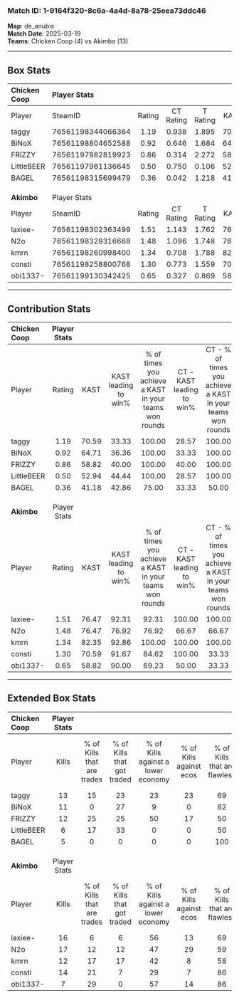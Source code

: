 ### Match ID: 1-9164f320-8c6a-4a4d-8a78-25eea73ddc46  
**Map**: de_anubis  
**Match Date**: 2025-03-19  
**Teams**: Chicken Coop (4) vs Akimbo (13)  

---  

## Box Stats  

| **Chicken Coop** | Player Stats      |        |           |          |       |       |       |         |        |      |     |
| :- | :- | :-: | :-: | :-: | :-: | :-: | :-: | :-: | :-: | :-: | :-: |
| Player           | SteamID           | Rating | CT Rating | T Rating | KAST  |  ADR  | Kills | Assists | Deaths | K/D  | HS% |
| taggy            | 76561198344066364 |  1.19  |   0.938   |  1.895   | 70.59 | 104.5 |  13   |    4    |   13   | 1.00 | 69  |
| BiNoX            | 76561198804652588 |  0.92  |   0.646   |  1.684   | 64.71 | 69.5  |  11   |    2    |   13   | 0.85 | 27  |
| FRIZZY           | 76561197982819923 |  0.86  |   0.314   |  2.272   | 58.82 | 59.5  |  12   |    1    |   14   | 0.86 | 50  |
| LittleBEER       | 76561197961136645 |  0.50  |   0.750   |  0.106   | 52.94 | 43.9  |   6   |    2    |   13   | 0.46 | 66  |
| BAGEL            | 76561198315699479 |  0.36  |   0.042   |  1.218   | 41.18 | 42.6  |   5   |    2    |   13   | 0.38 | 40  |
|                  |                   |        |           |          |       |       |       |         |        |      |     |
|                  |                   |        |           |          |       |       |       |         |        |      |     |
|                  |                   |        |           |          |       |       |       |         |        |      |     |
| **Akimbo**       | Player Stats      |        |           |          |       |       |       |         |        |      |     |
| Player           | SteamID           | Rating | CT Rating | T Rating | KAST  |  ADR  | Kills | Assists | Deaths | K/D  | HS% |
| laxiee-          | 76561198302363499 |  1.51  |   1.143   |  1.762   | 76.47 | 99.6  |  16   |    2    |   8    | 2.00 | 56  |
| N2o              | 76561198329316668 |  1.48  |   1.096   |  1.748   | 76.47 | 90.7  |  17   |    3    |   10   | 1.70 | 64  |
| kmrn             | 76561198260998400 |  1.34  |   0.708   |  1.788   | 82.35 | 94.2  |  12   |    9    |   9    | 1.33 | 75  |
| consti           | 76561198258800768 |  1.30  |   0.773   |  1.559   | 70.59 | 80.9  |  14   |    0    |   8    | 1.75 | 35  |
| obi1337-         | 76561199130342425 |  0.65  |   0.327   |  0.869   | 58.82 | 47.7  |   7   |    4    |   12   | 0.58 | 42  |
---  

## Contribution Stats  

| **Chicken Coop** | Player Stats |       |                      |                                                        |                           |                                                             |                          |                                                            |
| :- | :-: | :-: | :-: | :-: | :-: | :-: | :-: | :-: |
| Player           |    Rating    | KAST  | KAST leading to win% | % of times you achieve a KAST in your teams won rounds | CT - KAST leading to win% | CT - % of times you achieve a KAST in your teams won rounds | T - KAST leading to win% | T - % of times you achieve a KAST in your teams won rounds |
| taggy            |     1.19     | 70.59 |        33.33         |                         100.00                         |           28.57           |                           100.00                            |          40.00           |                           100.00                           |
| BiNoX            |     0.92     | 64.71 |        36.36         |                         100.00                         |           33.33           |                           100.00                            |          40.00           |                           100.00                           |
| FRIZZY           |     0.86     | 58.82 |        40.00         |                         100.00                         |           40.00           |                           100.00                            |          40.00           |                           100.00                           |
| LittleBEER       |     0.50     | 52.94 |        44.44         |                         100.00                         |           28.57           |                           100.00                            |          100.00          |                           100.00                           |
| BAGEL            |     0.36     | 41.18 |        42.86         |                         75.00                          |           33.33           |                            50.00                            |          50.00           |                           100.00                           |
|                  |              |       |                      |                                                        |                           |                                                             |                          |                                                            |
|                  |              |       |                      |                                                        |                           |                                                             |                          |                                                            |
|                  |              |       |                      |                                                        |                           |                                                             |                          |                                                            |
| **Akimbo**       | Player Stats |       |                      |                                                        |                           |                                                             |                          |                                                            |
| Player           |    Rating    | KAST  | KAST leading to win% | % of times you achieve a KAST in your teams won rounds | CT - KAST leading to win% | CT - % of times you achieve a KAST in your teams won rounds | T - KAST leading to win% | T - % of times you achieve a KAST in your teams won rounds |
| laxiee-          |     1.51     | 76.47 |        92.31         |                         92.31                          |          100.00           |                           100.00                            |          90.00           |                           90.00                            |
| N2o              |     1.48     | 76.47 |        76.92         |                         76.92                          |           66.67           |                            66.67                            |          80.00           |                           80.00                            |
| kmrn             |     1.34     | 82.35 |        92.86         |                         100.00                         |          100.00           |                           100.00                            |          90.91           |                           100.00                           |
| consti           |     1.30     | 70.59 |        91.67         |                         84.62                          |          100.00           |                            33.33                            |          90.91           |                           100.00                           |
| obi1337-         |     0.65     | 58.82 |        90.00         |                         69.23                          |           50.00           |                            33.33                            |          100.00          |                           80.00                            |
---  

## Extended Box Stats  

| **Chicken Coop** | Player Stats |                            |                            |                                    |                         |                              |                                 |        |                             |                                     |                          |                               |                            |
| :- | :-: | :-: | :-: | :-: | :-: | :-: | :-: | :-: | :-: | :-: | :-: | :-: | :-: |
| Player           |    Kills     | % of Kills that are trades | % of Kills that got traded | % of Kills against a lower economy | % of Kills against ecos | % of Kills that are flawless | % of Kills that are close duels | Deaths | % of Deaths that get traded | % of Deaths against a lower economy | % of Deaths against ecos | % of Deaths that are flawless | % of Deaths that are close |
| taggy            |      13      |             15             |             23             |                 23                 |           23            |              69              |                8                |   13   |              8              |                 15                  |            0             |              54               |             15             |
| BiNoX            |      11      |             0              |             27             |                 9                  |            0            |              82              |                9                |   13   |              8              |                 15                  |            0             |              69               |             0              |
| FRIZZY           |      12      |             25             |             25             |                 50                 |           17            |              50              |                8                |   14   |              7              |                 14                  |            7             |              71               |             0              |
| LittleBEER       |      6       |             17             |             33             |                 0                  |            0            |              50              |               17                |   13   |             15              |                 15                  |            0             |              85               |             0              |
| BAGEL            |      5       |             0              |             0              |                 0                  |            0            |             100              |                0                |   13   |              8              |                 15                  |            0             |              69               |             0              |
|                  |              |                            |                            |                                    |                         |                              |                                 |        |                             |                                     |                          |                               |                            |
|                  |              |                            |                            |                                    |                         |                              |                                 |        |                             |                                     |                          |                               |                            |
|                  |              |                            |                            |                                    |                         |                              |                                 |        |                             |                                     |                          |                               |                            |
| **Akimbo**       | Player Stats |                            |                            |                                    |                         |                              |                                 |        |                             |                                     |                          |                               |                            |
| Player           |    Kills     | % of Kills that are trades | % of Kills that got traded | % of Kills against a lower economy | % of Kills against ecos | % of Kills that are flawless | % of Kills that are close duels | Deaths | % of Deaths that get traded | % of Deaths against a lower economy | % of Deaths against ecos | % of Deaths that are flawless | % of Deaths that are close |
| laxiee-          |      16      |             6              |             6              |                 56                 |           13            |              69              |                0                |   8    |             25              |                 25                  |            0             |              63               |             0              |
| N2o              |      17      |             12             |             12             |                 47                 |           29            |              59              |                0                |   10   |             20              |                 10                  |            0             |              70               |             0              |
| kmrn             |      12      |             17             |             17             |                 42                 |            8            |              58              |               17                |   9    |             44              |                 22                  |            11            |              67               |             22             |
| consti           |      14      |             21             |             7              |                 29                 |            7            |              86              |                0                |   8    |             13              |                 25                  |            0             |              75               |             25             |
| obi1337-         |      7       |             29             |             0              |                 57                 |           14            |              86              |                0                |   12   |             17              |                 25                  |            0             |              67               |             0              |
